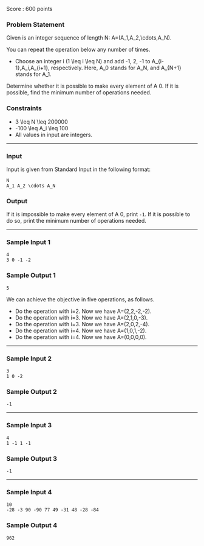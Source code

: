 Score : 600 points

### Problem Statement

Given is an integer sequence of length N: A=(A\_1,A\_2,\cdots,A\_N).

You can repeat the operation below any number of times.

* Choose an integer i (1 \leq i \leq N) and add -1, 2, -1 to A\_{i-1},A\_i,A\_{i+1}, respectively.
  Here, A\_0 stands for A\_N, and A\_{N+1} stands for A\_1.

Determine whether it is possible to make every element of A 0. If it is possible, find the minimum number of operations needed.

### Constraints

* 3 \leq N \leq 200000
* -100 \leq A\_i \leq 100
* All values in input are integers.

---

### Input

Input is given from Standard Input in the following format:

```
N
A_1 A_2 \cdots A_N
```

### Output

If it is impossible to make every element of A 0, print `-1`.
If it is possible to do so, print the minimum number of operations needed.

---

### Sample Input 1

```
4
3 0 -1 -2
```

### Sample Output 1

```
5
```

We can achieve the objective in five operations, as follows.

* Do the operation with i=2. Now we have A=(2,2,-2,-2).
* Do the operation with i=3. Now we have A=(2,1,0,-3).
* Do the operation with i=3. Now we have A=(2,0,2,-4).
* Do the operation with i=4. Now we have A=(1,0,1,-2).
* Do the operation with i=4. Now we have A=(0,0,0,0).

---

### Sample Input 2

```
3
1 0 -2
```

### Sample Output 2

```
-1
```

---

### Sample Input 3

```
4
1 -1 1 -1
```

### Sample Output 3

```
-1
```

---

### Sample Input 4

```
10
-28 -3 90 -90 77 49 -31 48 -28 -84
```

### Sample Output 4

```
962
```